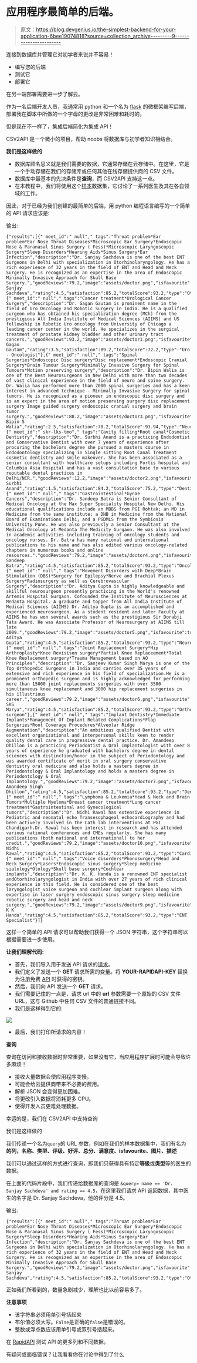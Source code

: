 # 应用程序最简单的后端。

> 原文：<https://blog.devgenius.io/the-simplest-backend-for-your-application-6bee19074818?source=collection_archive---------9----------------------->

连接到数据库并管理它对初学者来说并不容易！

*   编写您的后端
*   测试它
*   部署它

在另一端部署需要进一步了解云。

作为一名后端开发人员，我通常用 python 和一个名为 [flask](https://flask.palletsprojects.com/en/2.0.x/) 的微框架编写后端，部署我在脚本中所做的一个字母的更改是非常困难和耗时的。

但是现在不一样了，集成后端简化为集成 API！

CSV2API 是一个微小的项目，帮助 noobs 将数据库与初学者知识相结合。

**我们是这样做的**

*   数据库顾名思义就是我们需要的数据，它通常存储在云存储中。在这里，它是一个手动存储在我们的存储库或任何其他在线存储提供商的 CSV 文件。
*   数据库中最基本的先决条件是**查询**，而 CSV2API 支持这一点。
*   在本教程中，我们将使用这个[样本](https://github.com/dev-Roshan-lab/healthcare/blob/main/data.csv)数据集，它讨论了一系列医生及其在各自领域的工作。

因此，对于已经为我们创建的最简单的后端，用 python 编程语言编写的一个简单的 API 请求应该是:

输出:

```
{"results":[{" meet_id":" null"," tags":"Throat problem*Ear problem*Ear Nose Throat Diseases*Microscopic Ear Surgery*Endoscopic Nose & Paranasal Sinus Surgery ( Fess)*Microscopic Laryngoscopic Surgery*Sleep Disorders*Hearing Aids*Sinus Surgery*Ear Infection","description":"Dr. Sanjay Sachdeva is one of the best ENT Surgeons in Delhi with specialization in Otorhinolaryngology. He has a rich experience of 32 years in the field of ENT and Head and Neck Surgery. He is recognized as an expertise in the area of Endoscopic Minimally Invasive Approach for Skull Base Surgery.","goodReviews":79.2,"image":"assets/doctor.png","isfavourite":true,"name":"Dr. Sanjay Sachdeva","rating":4.5,"satisfaction":85.2,"totalScore":93.2,"type":"Otolaryngologist"},{" meet_id":" null"," tags":"Cancer treatment*Urological Cancer Surgery","description":"Dr. Gagan Gautam is prominent name in the field of Uro Oncology and Robotic Surgery in India. He is a qualified surgeon who has obtained his specialization degree (MCh) from the prestigious All India Institute of Medical Sciences (AIIMS) and US fellowship in Robotic Uro oncology from University of Chicago a leading cancer center in the world. He specializes in the surgical treatment of prostate kidney bladder and other urinary tract cancers.","goodReviews":93.2,"image":"assets/doctor1.png","isfavourite":false,"name":"Dr. Gagan Gautam","rating":3.5,"satisfaction":89.2,"totalScore":72.2,"type":"Uro - Oncologist"},{" meet_id":" null"," tags":"Spinal Surgeries*Endoscopic Disc surgery*Disc replacement*Endoscopic Cranial Surgery*Brain Tumour Surgery*Minimally Invasive Surgery for Spinal Tumours*Motion preserving surgery","description":"Dr. Bipin Walia is one of the Best Neurosurgeons in New Delhi with more than two decades of vast clinical experience in the field of neuro and spine surgery. Dr. Walia has performed more than 7000 spinal surgeries and has a keen interest in advanced technique - Minimally Invasive Surgery for spinal tumors. He is recognized as a pioneer in endoscopic disc surgery and is an expert in the area of motion preserving surgery disc replacement surgery Image guided surgery endoscopic cranial surgery and brain tumor surgery.","goodReviews":88.2,"image":"assets/doctor3.png","isfavourite":false,"name":"Dr. Bipin S Walia","rating":2.5,"satisfaction":78.2,"totalScore":93.94,"type":"Neurosurgeon"},{" meet_id":" skr-lks-tmo"," tags":"Cavity filling*Root canal*Cosmetic Dentistry","description":"Dr. Surbhi Anand is a practicing Endodontist and Conservative Dentist with over 7 years of experience after procuring the bachelors degree she pursued a masters course in Endodontology specializing in Single sitting Root Canal Treatment cosmetic dentistry and smile makeover. She has been associated as a senior consultant with healthcare setups including Fortis hospital and Columbia Asia Hospital and has a vast consultation base to various reputable dental practices in Delhi/NCR.","goodReviews":12.2,"image":"assets/doctor2.png","isfavourite":true,"name":"Dr. Surbhi Anand","rating":1.5,"satisfaction":84.2,"totalScore":75.2,"type":"Dentist"},{" meet_id":" null"," tags":"Gastrointestinal*Gynae Cancers","description":"Dr. Sandeep Batra is Senior Consultant of Medical Oncology at the Max Super Speciality Hospital New Delhi. His educational qualifications include an MBBS from PGI Rohtak; an MD in Medicine from the same institute; a DNB in Medicine from the National Board of Examinations Delhi; and a PGDMLS from the Symbiosis University Pune. He was also previously a Senior Consultant at the Medical Oncology at Medanta The Medicity Gurgaon. He was also involved in academic activities including training of oncology students and oncology nurses. Dr. Batra has many national and international publications to his name and has also edited various oncology-related chapters in numerous books and online resources.","goodReviews":79.2,"image":"assets/doctor4.png","isfavourite":true,"name":"Dr. Sandeep Batra","rating":4.5,"satisfaction":85.2,"totalScore":93.2,"type":"Oncologist"},{" meet_id":" null"," tags":"Movement Disorders with Deep*Brain Stimulation (DBS)*Surgery for Epilepsy*Nerve and Brachial Plexus Surgery*Radiosurgery as well as Cerebrovascular Surgery","description":"Dr. Aditya Gupta is highly knowledgeable and skillful neurosurgeon presently practicing in the World's renowned Artemis Hospital Gurgaon. Cofounded the Institute of Neurosciences at Medanta Hospital. A graduate and topper from All India Institute of Medical Sciences (AIIMS) Dr. Aditya Gupta is an accomplished and experienced neurosurgeon. As a student resident and later Faculty at AIIMS he has won several awards such as the prestigious Sir Dorabji Tata Award. He was Associate Professor of Neurosurgery at AIIMS till late 2009.","goodReviews":79.2,"image":"assets/doctor5.png","isfavourite":true,"name":"Dr. Aditya Gupta","rating":4.5,"satisfaction":85.2,"totalScore":93.2,"type":"Neurosurgeon"},{" meet_id":" null"," tags":"Joint Replacement Surgery*Hip Arthroplasty*Knee Revisison surgery*Partial Knee Replaceement*Total Knee Replacement surgery*Trauma Management based on AO Principles","description":"Dr. Sanjeev Kumar Singh Marya is one of the Top Orthopedic Surgeons in India and carries over 35 years of extensive and rich experience in his field of specialization.He is a prominent orthopedic surgeon and is highly acknowledged for performing more than 15000 joint replacements surgeries with over 3500 simultaneous knee replacement and 3000 hip replacement surgeries in his illustrious career.","goodReviews":79.2,"image":"assets/doctor6.png","isfavourite":true,"name":"Dr. SKS Marya","rating":4.5,"satisfaction":85.2,"totalScore":93.2,"type":"Orthopaedic surgeon"},{" meet_id":" null"," tags":"Implant Dentistry*Immediate Implants*Management Of Implant Related Complications*Flap Surgeries*Root Coverage Procedures*Alveolar Ridge Augmentation","description":"An ambitious qualified Dentist with excellent organizational and interpersonal skills keen to render quality dental care in progressive dental practice. Dr. Amandeep Dhillon is a practicing Periodontist & Oral Implantologist with over 8 years of experience he graduated with bachelors degree in dental sciences with distinction/honor in the subject of Periodontology and was awarded certificate of merit in oral surgery conservative dentistry oral medicine and also holds a masters degree in Periodontology & Oral Implantology and holds a masters degree in Periodontology & Oral Implantology.","goodReviews":79.2,"image":"assets/doctor7.png","isfavourite":true,"name":"Dr. Amandeep Singh Dhillon","rating":4.5,"satisfaction":85.2,"totalScore":93.2,"type":"Dentist"},{" meet_id":" null"," tags":"Lymphoma & Leukemia*Head & Neck and Brain Tumors*Multiple Myeloma*Breast cancer treatment*Lung cancer treatment*Gastrointestinal and Gynecological tumors","description":"Dr. Nidhi Rawal has extensive experience in Pediatric and neonatal echo Transesophageal echocardiography and had been actively involved in the Cath lab interventions at PGI Chandigarh.Dr. Rawal has keen interest in research and has attended various national conferences and CMEs regularly. She has many publications (both national and international) to her credit.","goodReviews":79.2,"image":"assets/doctor10.png","isfavourite":true,"name":"Dr. Nidhi Rawal","rating":4.5,"satisfaction":85.2,"totalScore":93.2,"type":"Cardiologist"},{" meet_id":" null"," tags":"Voice disorders*Phonosurgery*Head and Neck Surgery*Lasers*Endoscopic sinus surgery*Sleep medicine sialology*Otology*Skull base surgery*Cochlear implants","description":"Dr. K. K. Handa is a renowned ENT specialist andOtorhinolaryngologist in India with over 27 years of rich clinical experience in this field. He is considered one of the best laryngologist voice surgeon and cochlear implant surgeon along with expertise in laser surgery endoscopic sinus surgery sleep medicine robotic surgery and head and neck surgery.","goodReviews":79.2,"image":"assets/doctor9.png","isfavourite":true,"name":"Dr. K K Handa","rating":4.5,"satisfaction":85.2,"totalScore":93.2,"type":"ENT Specialist"}]}
```

这样一个简单的 API 请求可以帮助我们获得一个 JSON 字符串，这个字符串可以根据需要进一步使用。

**让我们理解代码:**

*   首先，我们导入用于发送 API 请求的[请求](https://pypi.org/project/requests/)。
*   我们定义了发送一个 **GET** 请求所需的变量。将 **YOUR-RAPIDAPI-KEY** 替换为注册免费 [API](https://rapidapi.com/dev.vividgoat/api/csv2api1/) 时获得的密钥。
*   然后，我们向 API 发送一个 **GET** 请求。
*   我们需要记住的一点是，请求 url 中的 **url** 参数需要一个原始的 CSV 文件 URL，这与 Github 中任何 CSV 文件的普通链接不同。
*   我们是这样得到它的:

![](img/f440068fe47738d65509d140d37d3ccc.png)

*   最后，我们打印所请求的内容！

**查询**

查询在访问和接收数据时非常重要，如果没有它，当应用程序扩展时可能会导致许多麻烦！

*   接收大量数据会使应用程序变慢。
*   可能会给云提供商带来不必要的费用。
*   解析 JSON 会变得更加困难。
*   将更改引入数据将消耗更多 CPU。
*   使得开发人员更难处理数据。

幸运的是，我们在 CSV2API 中支持查询

我们是这样做的

我们传递一个名为`query`的 URL 参数，例如在我们的样本数据集中，我们有名为**的列，名称、类型、评级、好评、总分、满意度、isfavourite、图片、描述**

我们可以通过这样的方式进行查询，即我们只获得具有特定**等级**或**类型**等的医生的数据。

在上面的代码片段中，我们传递给数据库的查询是
`&query= name == 'Dr. Sanjay Sachdeva' and rating == 4.5`，在这里我们请求 API 返回数据，其中医生的名字是 Dr. Sanjay Sachdeva，他的评分是 4.5。

输出:

```
{"results":[{" meet_id":" null"," tags":"Throat problem*Ear problem*Ear Nose Throat Diseases*Microscopic Ear Surgery*Endoscopic Nose & Paranasal Sinus Surgery ( Fess)*Microscopic Laryngoscopic Surgery*Sleep Disorders*Hearing Aids*Sinus Surgery*Ear Infection","description":"Dr. Sanjay Sachdeva is one of the best ENT Surgeons in Delhi with specialization in Otorhinolaryngology. He has a rich experience of 32 years in the field of ENT and Head and Neck Surgery. He is recognized as an expertise in the area of Endoscopic Minimally Invasive Approach for Skull Base Surgery.","goodReviews":79.2,"image":"assets/doctor.png","isfavourite":true,"name":"Dr. Sanjay Sachdeva","rating":4.5,"satisfaction":85.2,"totalScore":93.2,"type":"Otolaryngologist"}]}
```

正如我们所看到的，数量急剧减少，理解也比以前容易多了。

**注意事项**

*   该字符串必须用单引号括起来
*   布尔值必须大写。`False`是正确的`false`是错误的。
*   整数或浮点数应该用单引号或双引号括起来。

在 [RapidAPI](https://rapidapi.com/dev.vividgoat/api/csv2api1/) 测试 API 的更多列和不同数据。

有疑问或面临错误？让我看看你在讨论中得到了什么